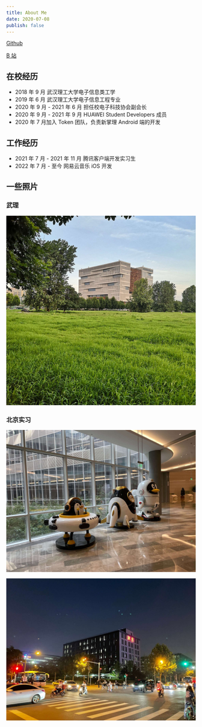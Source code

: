 ```yaml
---
title: About Me
date: 2020-07-08
publish: false
---
```


[Github](https://github.com/felikslv01)

[B 站](https://space.bilibili.com/44799291)

## 在校经历

- 2018 年 9 月 武汉理工大学电子信息类工学
- 2019 年 6 月 武汉理工大学电子信息工程专业
- 2020 年 9 月 - 2021 年 6 月 担任校电子科技协会副会长
- 2020 年 9 月 - 2021 年 9 月 HUAWEI Student Developers 成员
- 2020 年 7 月加入 Token 团队，负责新掌理 Android 端的开发

## 工作经历

- 2021 年 7 月 - 2021 年 11 月 腾讯客户端开发实习生
- 2022 年 7 月 - 至今 网易云音乐 iOS 开发

## 一些照片

### 武理

![whut](./images/whut.jpg)

### 北京实习

![tencent](./images/tencent.jpg)

![beijing](./images/beijing.jpg)
